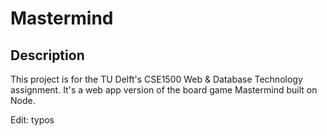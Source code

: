 # Mastermind

## Description
This project is for the TU Delft's CSE1500 Web & Database Technology assignment. It's a web app version of the board game Mastermind built on Node.

Edit: typos
